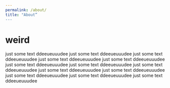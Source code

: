 ```yaml
---
permalink: /about/
title: "About”
---
```


# weird 

just some text ddeeueuuudee 
just some text ddeeueuuudee 
just some text ddeeueuuudee just some text ddeeueuuudee just some text ddeeueuuudee 
just some text ddeeueuuudee just some text ddeeueuuudee just some text ddeeueuuudee just some text ddeeueuuudee just some text ddeeueuuudee just some text ddeeueuuudee just some text ddeeueuuudee just some text ddeeueuuudee 